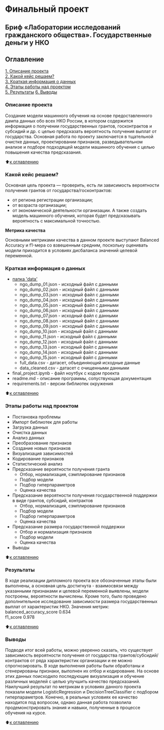 # Финальный проект
## Бриф «Лаборатории исследований гражданского общества». Государственные деньги у НКО

## Оглавление  
[1. Описание проекта](https://github.com/AnnaKodash/DS_learning/tree/main/final#%D0%BE%D0%BF%D0%B8%D1%81%D0%B0%D0%BD%D0%B8%D0%B5-%D0%BF%D1%80%D0%BE%D0%B5%D0%BA%D1%82%D0%B0)  
[2. Какой кейс решаем?](https://github.com/AnnaKodash/DS_learning/tree/main/final#%D0%BA%D0%B0%D0%BA%D0%BE%D0%B9-%D0%BA%D0%B5%D0%B9%D1%81-%D1%80%D0%B5%D1%88%D0%B0%D0%B5%D0%BC)  
[3. Краткая информация о данных](https://github.com/AnnaKodash/DS_learning/tree/main/final#%D0%BA%D1%80%D0%B0%D1%82%D0%BA%D0%B0%D1%8F-%D0%B8%D0%BD%D1%84%D0%BE%D1%80%D0%BC%D0%B0%D1%86%D0%B8%D1%8F-%D0%BE-%D0%B4%D0%B0%D0%BD%D0%BD%D1%8B%D1%85)  
[4. Этапы работы над проектом](https://github.com/AnnaKodash/DS_learning/tree/main/final#%D1%8D%D1%82%D0%B0%D0%BF%D1%8B-%D1%80%D0%B0%D0%B1%D0%BE%D1%82%D1%8B-%D0%BD%D0%B0%D0%B4-%D0%BF%D1%80%D0%BE%D0%B5%D0%BA%D1%82%D0%BE%D0%BC)  
[5. Результаты](https://github.com/AnnaKodash/DS_learning/tree/main/final#%D1%80%D0%B5%D0%B7%D1%83%D0%BB%D1%8C%D1%82%D0%B0%D1%82%D1%8B) 
[6. Выводы](https://github.com/AnnaKodash/DS_learning/tree/main/final#%D0%B2%D1%8B%D0%B2%D0%BE%D0%B4%D1%8B)

### Описание проекта    

Создание модели машинного обучения на основе предоставленного дампа данных обо всех НКО России, в котором содержится информация о получении государственных грантов, госконтрактов и субсидий и др. с целью предсказать вероятность получения выплат от государства.
Основная работа по проекту заключается в тщательной очистке данных, проектировании признаков, разведывательном анализе и подборе подходящей модели машинного обучения с целью повышения качества предсказания.

:arrow_up:[к оглавлению](https://github.com/AnnaKodash/DS_learning/tree/main/final#%D0%BE%D0%B3%D0%BB%D0%B0%D0%B2%D0%BB%D0%B5%D0%BD%D0%B8%D0%B5)


### Какой кейс решаем?  

Основная цель проекта — проверить, есть ли зависимость вероятности получения грантов от государства/госконтрактов:
* от региона регистрации организации;
* от возраста организации;
* от экономической деятельности организации.
А также создать модель машинного обучения, которая будет предсказывать вероятность с максимальной точностью.


**Метрика качества**   

Основными метриками качества в данном проекте выступают Balanced Accuracy и f1-мера со взвешенным средним, поскольку оценивать модели приходится в условиях дисбаланса значений целевой переменной.  



### Краткая информация о данных

- [папка 'data']()
  * ngo_dump_01.json - исходный файл с данными
  * ngo_dump_02.json - исходный файл с данными
  * ngo_dump_03.json - исходный файл с данными
  * ngo_dump_04.json - исходный файл с данными
  * ngo_dump_05.json - исходный файл с данными
  * ngo_dump_06.json - исходный файл с данными
  * ngo_dump_07.json - исходный файл с данными
  * ngo_dump_08.json - исходный файл с данными
  * ngo_dump_09.json - исходный файл с данными
  * ngo_dump_10.json - исходный файл с данными
  * ngo_dump_11.json - исходный файл с данными
  * ngo_dump_12.json - исходный файл с данными
  * ngo_dump_13.json - исходный файл с данными
  * ngo_dump_14.json - исходный файл с данными
  * ngo_dump_15.json - исходный файл с данными
  * full_data.csv - датасет, объединяющий исходные данные
  * data_cleaned.csv - датасет с очищенными данными
- final_project.ipynb - файл ноутбук с кодом проекта
- readme.md - описание программы, сопуствующая документация
- requirements.txt - версии библиотек окружения

  
:arrow_up:[к оглавлению](https://github.com/AnnaKodash/DS_learning/tree/main/final#%D0%BE%D0%B3%D0%BB%D0%B0%D0%B2%D0%BB%D0%B5%D0%BD%D0%B8%D0%B5)


### Этапы работы над проектом  

* Постановка проблемы
* Импорт библиотек для работы
* Загрузка данных
* Очистка данных
* Анализ данных
* Преобразование признаков
* Создание новых признаков
* Визуализация зависимостей
* Кодирование признаков
* Статистический анализ
* Предсказание вероятности получения гранта
  - Отбор, нормализация, сэмплирование признаков
  - Подбор модели
  - Подбор гиперпараметров
  - Оценка качества
* Предсказание вероятности получения государственной поддержки в виде грантов, субсидий, контрактов
  - Отбор, нормализация, сэмплирование признаков
  - Подбор модели
  - Подбор гиперпараметров
  - Оценка качества
* Предсказание размера государственной поддержки
  - Отбор и нормализация признаков
  - Подбор модели
  - Оценка качества
* Выводы


:arrow_up:[к оглавлению](https://github.com/AnnaKodash/DS_learning/tree/main/final#%D0%BE%D0%B3%D0%BB%D0%B0%D0%B2%D0%BB%D0%B5%D0%BD%D0%B8%D0%B5)


### Результаты  

В ходе реализации дипломного проекта все обозначенные этапы были выполнены, а основная цель достигнута - взаимосвязи между указанными признаками и целевой переменной выявлены, модели построены, вероятности вычислены. Кроме того, было проведено дополнительное исследование зависимости размера государственных выплат от характеристик НКО.
Значения метрик:
balanced_accuracy_score 0.634	
f1_score 0.978

:arrow_up:[к оглавлению](https://github.com/AnnaKodash/DS_learning/tree/main/final#%D0%BE%D0%B3%D0%BB%D0%B0%D0%B2%D0%BB%D0%B5%D0%BD%D0%B8%D0%B5)


### Выводы 

Подводя итог всей работы, можно уверенно сказать, что существует зависимость вероятности получения от государства грантов/субсидий/контрактов от ряда характеристик организации и ее можно спрогнозировать.
В ходе выполнения работы были обработаны и сгенерированы признаки, выполнен их отбор и кодирование. На основе этих данных поисходило последующие визуализация и обучение различных моделей с целью улучшить качество предсказаний.
Наилучший результат по метрикам в условиях данного проекта показали модели LogisticRegression и DecisionTreeClassifier с подбором гиперпараметров. Конечно, в реальных условиях ее качество находится под вопросом, однако данная работа позволила продемонстрировать знания и навыки, полученные в процессе обучения на курсе.

:arrow_up:[к оглавлению](https://github.com/AnnaKodash/DS_learning/tree/main/final#%D0%BE%D0%B3%D0%BB%D0%B0%D0%B2%D0%BB%D0%B5%D0%BD%D0%B8%D0%B5)